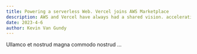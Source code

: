 ```yaml
---
title: Powering a serverless Web. Vercel joins AWS Marketplace
description: AWS and Vercel have always had a shared vision. accelerating innovation through the power of serverless computing—and helping customers win big in the process.
date: 2023-4-6
author: Kevin Van Gundy
---
```


Ullamco et nostrud magna commodo nostrud ...